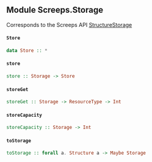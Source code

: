 ## Module Screeps.Storage

Corresponds to the Screeps API [StructureStorage](http://support.screeps.com/hc/en-us/articles/208436805-StructureStorage)

#### `Store`

``` purescript
data Store :: *
```

#### `store`

``` purescript
store :: Storage -> Store
```

#### `storeGet`

``` purescript
storeGet :: Storage -> ResourceType -> Int
```

#### `storeCapacity`

``` purescript
storeCapacity :: Storage -> Int
```

#### `toStorage`

``` purescript
toStorage :: forall a. Structure a -> Maybe Storage
```


